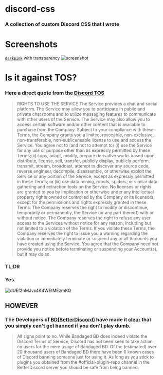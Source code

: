 # discord-css
### A collection of custom Discord CSS that I wrote

# Screenshots

[`darkpink`](https://github.com/antomuto4/discord-css/blob/main/css/darkpink.css) with transparency
![screenshot](https://user-images.githubusercontent.com/56132390/101929966-ce4b9780-3bd7-11eb-9de2-6812598a64e9.png)


# Is it against TOS?

### Here a direct quote from the [Discord TOS](https://discord.com/terms)
> RIGHTS TO USE THE SERVICE
The Service provides a chat and social platform. The Service may allow you to participate in public and private chat rooms and to utilize messaging features to communicate with other users of the Service. The Service may also allow you to access certain software and/or other content that is available to purchase from the Company. Subject to your compliance with these Terms, the Company grants you a limited, revocable, non-exclusive, non-transferable, non-sublicensable license to use and access the Service. You agree not to (and not to attempt to) (i) use the Service for any use or purpose other than as expressly permitted by these Terms;(ii) copy, adapt, modify, prepare derivative works based upon, distribute, license, sell, transfer, publicly display, publicly perform, transmit, stream, broadcast, attempt to discover any source code, reverse engineer, decompile, disassemble, or otherwise exploit the Service or any portion of the Service, except as expressly permitted in these Terms; or (iii) use data mining, robots, spiders, or similar data gathering and extraction tools on the Service. No licenses or rights are granted to you by implication or otherwise under any intellectual property rights owned or controlled by the Company or its licensors, except for the permissions and rights expressly granted in these Terms.
The Company reserves the right to modify or discontinue, temporarily or permanently, the Service (or any part thereof) with or without notice. The Company reserves the right to refuse any user access to the Services without notice for any reason, including but not limited to a violation of the Terms. If you violate these Terms, the Company reserves the right to issue you a warning regarding the violation or immediately terminate or suspend any or all Accounts you have created using the Service. You agree that the Company need not provide you notice before terminating or suspending your Account(s), but it may do so.

### TL;DR

### Yes.

![dUEf2nMJvx4K4WEtMEzmKQ](https://user-images.githubusercontent.com/56132390/104031097-9a5e9480-51cc-11eb-9fad-b29803e050b4.jpeg)

## HOWEVER

### The Developers of [BD(BetterDiscord)](https://betterdiscord.net) have made it [clear](https://0x71.cc/bd/guide/#ban) that you simply can't get banned if you don't play dumb.

> All signs point to no.
While Bandaged BD does indeed violate the Discord Terms of Service, Discord has not been seen to take action on users for the mere usage of Bandaged BD.
Of the (estimated) over 20 thousand users of Bandaged BD there have been 0 known cases of Discord banning someone just for using it.
As long as you stick to plugins you obtained from the #official-plugin-repo channel in the BetterDiscord server you should be safe from being banned. 
